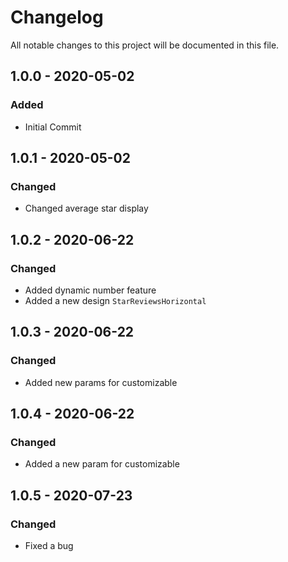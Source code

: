 # Changelog

All notable changes to this project will be documented in this file.

## 1.0.0 - 2020-05-02

### Added

-   Initial Commit

## 1.0.1 - 2020-05-02

### Changed

-   Changed average star display

## 1.0.2 - 2020-06-22

### Changed

-   Added dynamic number feature
-   Added a new design `StarReviewsHorizontal`

## 1.0.3 - 2020-06-22

### Changed

-   Added new params for customizable

## 1.0.4 - 2020-06-22

### Changed

-   Added a new param for customizable

## 1.0.5 - 2020-07-23

### Changed

-   Fixed a bug

